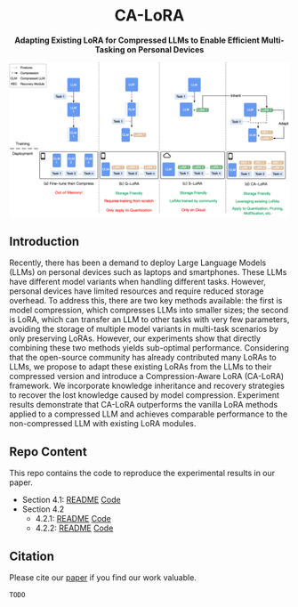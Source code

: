 <div align="center">

<h1>CA-LoRA</h1>

**Adapting Existing LoRA for Compressed LLMs to Enable Efficient Multi-Tasking on Personal Devices**
</div>

![](design.jpg)

## Introduction

Recently, there has been a demand to deploy Large Language Models (LLMs) on personal devices such as laptops and smartphones. These LLMs have different model variants when handling different tasks. However, personal devices have limited resources and require reduced storage overhead. To address this, there are two key methods available: the first is model compression, which compresses LLMs into smaller sizes; the second is LoRA, which can transfer an LLM to other tasks with very few parameters, avoiding the storage of multiple model variants in multi-task scenarios by only preserving LoRAs. However, our experiments show that directly combining these two methods yields sub-optimal performance. Considering that the open-source community has already contributed many LoRAs to LLMs, we propose to adapt these existing LoRAs from the LLMs to their compressed version and introduce a Compression-Aware LoRA (CA-LoRA) framework. We incorporate knowledge inheritance and recovery strategies to recover the lost knowledge caused by model compression. Experiment results demonstrate that CA-LoRA outperforms the vanilla LoRA methods applied to a compressed LLM and achieves comparable performance to the non-compressed LLM with existing LoRA modules. 

## Repo Content

This repo contains the code to reproduce the experimental results in our paper. 
- Section 4.1: [README](src/section-4.1/README.md) [Code](src/section-4.1)
- Section 4.2
  - 4.2.1: [README](src/section-4.2.1/README.md) [Code](src/section-4.2.1)
  - 4.2.2: [README](src/section-4.2.2/README.md) [Code](src/section-4.2.2)


## Citation

Please cite our [paper](https://arxiv.org/pdf/2307.07705) if you find our work valuable.

```
TODO
```
